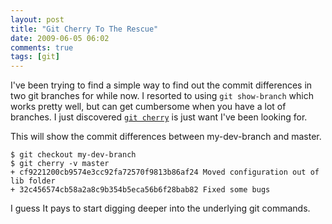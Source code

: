 ```yaml
---
layout: post
title: "Git Cherry To The Rescue"
date: 2009-06-05 06:02
comments: true
tags: [git]
---
```

I've been trying to find a simple way to find out the commit differences in two git branches for while now. I resorted to using `git show-branch` which works pretty well, but can get cumbersome when you have a lot of branches. I just discovered [`git cherry`](http://kernel.org/pub/software/scm/git/docs/git-cherry.html) is just want I've been looking for.

This will show the commit differences between my-dev-branch and master.

    $ git checkout my-dev-branch
    $ git cherry -v master
    + cf9221200cb9574e3cc92fa72570f9813b86af24 Moved configuration out of lib folder
    + 32c456574cb58a2a8c9b354b5eca56b6f28bab82 Fixed some bugs

I guess It pays to start digging deeper into the underlying git commands.